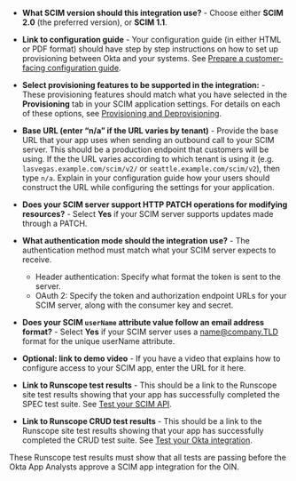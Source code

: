 * **What SCIM version should this integration use?** - Choose either **SCIM 2.0** (the preferred version), or **SCIM 1.1**.

* **Link to configuration guide** - Your configuration guide (in either HTML or PDF format) should have step by step instructions on how to set up provisioning between Okta and your systems. See [Prepare a customer-facing configuration guide](/docs/guides/submit-app/create-guide).

* **Select provisioning features to be supported in the integration:** - These provisioning features should match what you have selected in the **Provisioning** tab in your SCIM application settings. For details on each of these options, see [Provisioning and Deprovisioning](https://help.okta.com/en/prod/okta_help_CSH.htm#ext_Provisioning_Deprovisioning_Overview).

* **Base URL (enter “n/a” if the URL varies by tenant)** - Provide the base URL that your app uses when sending an outbound call to your SCIM server. This should be a production endpoint that customers will be using. If the the URL varies according to which tenant is using it (e.g. `lasvegas.example.com/scim/v2/` or `seattle.example.com/scim/v2`), then type `n/a`. Explain in your configuration guide how your users should construct the URL while configuring the settings for your application.

* **Does your SCIM server support HTTP PATCH operations for modifying resources?** - Select **Yes** if your SCIM server supports updates made through a PATCH.

* **What authentication mode should the integration use?** - The authentication method must match what your SCIM server expects to receive.

  * Header authentication: Specify what format the token is sent to the server.
  * OAuth 2: Specify the token and authorization endpoint URLs for your SCIM server, along with the consumer key and secret.

* **Does your SCIM `userName` attribute value follow an email address format?** - Select **Yes** if your SCIM server uses a name@company.TLD format for the unique userName attribute.

* **Optional: link to demo video** - If you have a video that explains how to configure access to your SCIM app, enter the URL for it here.

* **Link to Runscope test results** - This should be a link to the Runscope site test results showing that your app has successfully completed the SPEC test suite. See [Test your SCIM API](docs/guides/build-provisioning-integration/test-scim-api/).

* **Link to Runscope CRUD test results** - This should be a link to the Runscope site test results showing that your app has successfully completed the CRUD test suite. See [Test your Okta integration](/docs/guides/build-provisioning-integration/test-scim-app/).

These Runscope test results must show that all tests are passing before the Okta App Analysts approve a SCIM app integration for the OIN.
